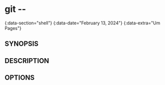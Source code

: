 # git --
{:data-section="shell"}
{:data-date="February 13, 2024"}
{:data-extra="Um Pages"}

## SYNOPSIS


## DESCRIPTION


## OPTIONS

